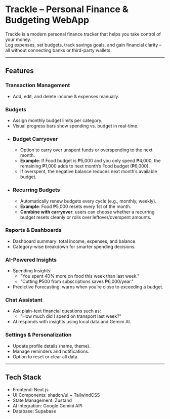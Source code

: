 # Trackle – Personal Finance & Budgeting WebApp

Trackle is a modern personal finance tracker that helps you take control of your money.  
Log expenses, set budgets, track savings goals, and gain financial clarity – all without connecting banks or third-party wallets.

---

## Features

### Transaction Management
- Add, edit, and delete income & expenses manually.

### Budgets
- Assign monthly budget limits per category.
- Visual progress bars show spending vs. budget in real-time.
- ### Budget Carryover
  - Option to carry over unspent funds or overspending to the next month.  
  - **Example**: If Food budget is ₱5,000 and you only spend ₱4,000, the remaining ₱1,000 adds to next month’s Food budget (₱6,000).  
  - If overspent, the negative balance reduces next month’s available budget.  
- ### Recurring Budgets
  - Automatically renew budgets every cycle (e.g., monthly, weekly).  
  - **Example**: Food ₱5,000 resets every 1st of the month.  
  - **Combine with carryover**: users can choose whether a recurring budget resets cleanly or rolls over leftover/overspent amounts.  


### Reports & Dashboards
- Dashboard summary: total income, expenses, and balance.
- Category-wise breakdown for smarter spending decisions.

### AI-Powered Insights 
- Spending Insights:  
  - "You spent 40% more on food this week than last week."  
  - "Cutting ₱500 from subscriptions saves ₱6,000/year."  
- Predictive Forecasting: warns when you’re close to exceeding a budget.

### Chat Assistant
- Ask plain-text financial questions such as:  
  - "How much did I spend on transport last week?"  
- AI responds with insights using local data and Gemini AI.

### Settings & Personalization
- Update profile details (name, theme).
- Manage reminders and notifications.
- Option to reset or clear all data.

---

## Tech Stack
- Frontend: Next.js
- UI Components: shadcn/ui + TailwindCSS
- State Management: Zustand
- AI Integration: Google Gemini API
- Database: Supabase
